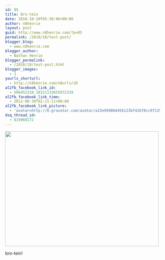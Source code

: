 ```yaml
---
id: 85
title: Bro-tein
date: 2010-10-20T05:30:00+00:00
author: n8henrie
layout: post
guid: http://www.n8henrie.com/?p=85
permalink: /2010/10/test-post/
blogger_blog:
  - www.n8henrie.com
blogger_author:
  - Nathan Henrie
blogger_permalink:
  - /2010/10/test-post.html
blogger_images:
  - 1
yourls_shorturl:
  - http://n8henrie.com/n8urls/20
al2fb_facebook_link_id:
  - 506452318_10151133655072319
al2fb_facebook_link_time:
  - 2012-08-30T02:11:11+00:00
al2fb_facebook_link_picture:
  - 'avatar=http://0.gravatar.com/avatar/a23e95080d456123bf42bf8cc0f13519?s=96&amp;d=wavatar&amp;r=PG'
dsq_thread_id:
  - 819960172
---
```

<div>
  <a href="http://www.n8henrie.com/wp-content/uploads/2012/09/p4781.jpg.scaled5001.jpg"><img src="http://www.n8henrie.com/wp-content/uploads/2012/09/p4781.jpg.scaled5001.jpg" width="500" height="373" /></a> 
  
  <p>
    bro-tein!
  </p>
</div>

<div>
</div>